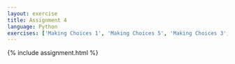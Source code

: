 ```yaml
---
layout: exercise
title: Assignment 4
language: Python
exercises: ['Making Choices 1', 'Making Choices 5', 'Making Choices 3', 'Combining Basics']
---
```


{% include assignment.html %}

